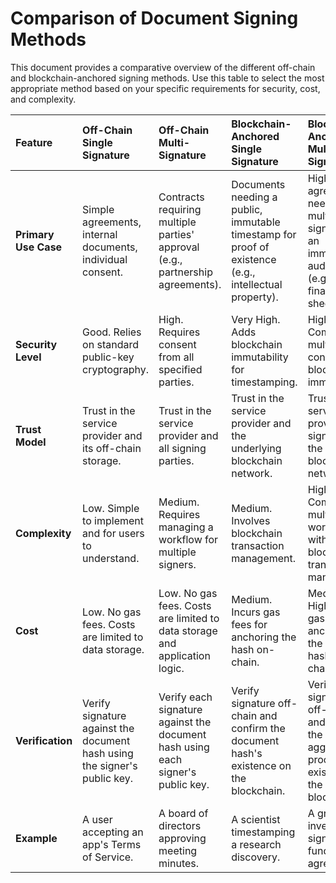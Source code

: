 # Comparison of Document Signing Methods

This document provides a comparative overview of the different off-chain and blockchain-anchored signing methods. Use this table to select the most appropriate method based on your specific requirements for security, cost, and complexity.

| Feature | Off-Chain Single Signature | Off-Chain Multi-Signature | Blockchain-Anchored Single Signature | Blockchain-Anchored Multi-Signature |
| :--- | :--- | :--- | :--- | :--- |
| **Primary Use Case** | Simple agreements, internal documents, individual consent. | Contracts requiring multiple parties' approval (e.g., partnership agreements). | Documents needing a public, immutable timestamp for proof of existence (e.g., intellectual property). | High-value agreements needing multiple signers and an immutable, auditable trail (e.g., financial term sheets). |
| **Security Level** | Good. Relies on standard public-key cryptography. | High. Requires consent from all specified parties. | Very High. Adds blockchain immutability for timestamping. | Highest. Combines multi-party consent with blockchain immutability. |
| **Trust Model** | Trust in the service provider and its off-chain storage. | Trust in the service provider and all signing parties. | Trust in the service provider and the underlying blockchain network. | Trust in the service provider, all signers, and the blockchain network. |
| **Complexity** | Low. Simple to implement and for users to understand. | Medium. Requires managing a workflow for multiple signers. | Medium. Involves blockchain transaction management. | High. Combines multi-signer workflow with blockchain transaction management. |
| **Cost** | Low. No gas fees. Costs are limited to data storage. | Low. No gas fees. Costs are limited to data storage and application logic. | Medium. Incurs gas fees for anchoring the hash on-chain. | Medium to High. Incurs gas fees for anchoring the proof hash on-chain. |
| **Verification** | Verify signature against the document hash using the signer's public key. | Verify each signature against the document hash using each signer's public key. | Verify signature off-chain and confirm the document hash's existence on the blockchain. | Verify all signatures off-chain and confirm the aggregated proof hash's existence on the blockchain. |
| **Example** | A user accepting an app's Terms of Service. | A board of directors approving meeting minutes. | A scientist timestamping a research discovery. | A group of investors co-signing a funding agreement. |